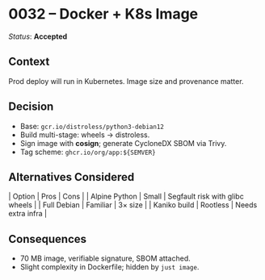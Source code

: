 # 0032 – Docker + K8s Image

*Status*: **Accepted**

## Context

Prod deploy will run in Kubernetes. Image size and provenance matter.

## Decision

* Base: `gcr.io/distroless/python3-debian12`
* Build multi-stage: wheels → distroless.
* Sign image with **cosign**; generate CycloneDX SBOM via Trivy.
* Tag scheme: `ghcr.io/org/app:${SEMVER}`

## Alternatives Considered

\| Option | Pros | Cons |
\| Alpine Python | Small | Segfault risk with glibc wheels |
\| Full Debian | Familiar | 3× size |
\| Kaniko build | Rootless | Needs extra infra |

## Consequences

* 70 MB image, verifiable signature, SBOM attached.
* Slight complexity in Dockerfile; hidden by `just image`.
